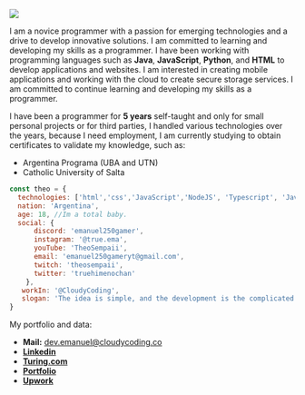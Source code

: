 <img src="https://cdn.discordapp.com/attachments/1127318748374777968/1127404691907682426/Screenshot_4.png"></img>


I am a novice programmer with a passion for emerging technologies and a drive to develop innovative solutions. I am committed to learning and developing my skills as a programmer. I have been working with programming languages such as **Java**, **JavaScript**, **Python**, and **HTML** to develop applications and websites. I am interested in creating mobile applications and working with the cloud to create secure storage services. I am committed to continue learning and developing my skills as a programmer.

I have been a programmer for **5 years** self-taught and only for small personal projects or for third parties, I handled various technologies over the years, because I need employment, I am currently studying to obtain certificates to validate my knowledge, such as:
 - Argentina Programa (UBA and UTN)
 - Catholic University of Salta

```js
const theo = {
  technologies: ['html','css','JavaScript','NodeJS', 'Typescript', 'Java', 'Python', 'Golang'],
  nation: 'Argentina',
  age: 18, //Im a total baby.
  social: {
      discord: 'emanuel250gamer',
      instagram: '@true.ema',
      youTube: 'TheoSempaii',
      email: 'emanuel250gameryt@gmail.com',
      twitch: 'theosempaii',
      twitter: 'truehimenochan'
    },
   workIn: '@CloudyCoding',
   slogan: 'The idea is simple, and the development is the complicated part of the process!'
}
```


My portfolio and data:
- **Mail:** dev.emanuel@cloudycoding.co
- **[Linkedin][2]** 
- **[Turing.com][1]** 
- **[Portfolio][3]**
- **[Upwork][4]**


[1]: https://matching.turing.com/developer-resume/8935a1cb5e982c0cfe11870aa1abef3cf9a91b49e257e4
[2]: https://linkedin.com/in/emanuel250
[3]: https://cloudycoding.co/dev/emanuel
[4]: https://www.upwork.com/freelancers/~01cabf91acb5290d5c
